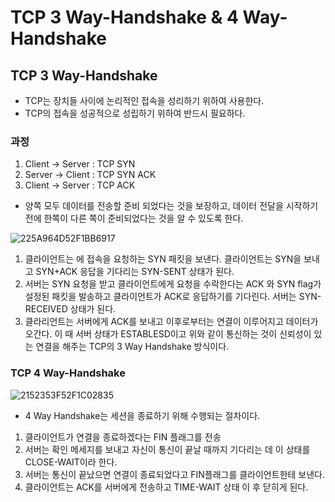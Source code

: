 # TCP 3 Way-Handshake & 4 Way-Handshake

## TCP 3 Way-Handshake
- TCP는 장치들 사이에 논리적인 접속을 성리하기 위하여 사용한다.
- TCP의 접속을 성공적으로 성립하기 위하여 반드시 필요하다.
### 과정 
1. Client -> Server : TCP SYN
2. Server -> Client : TCP SYN ACK
3. Client -> Server : TCP ACK

- 양쪽 모두 데이터를 전송할 준비 되었다는 것을 보장하고, 데이터 전달을 시작하기 전에 한쪽이 다른 쪽이 준비되었다는 것을 알 수 있도록 한다.

![225A964D52F1BB6917](https://user-images.githubusercontent.com/55469012/170932347-89a7708d-6a51-44f0-ac58-5e1d1fd169f3.png)

1. 클라이언트는 에 접속을 요청하는 SYN 패킷을 보낸다. 클라이언트는 SYN을 보내고 SYN+ACK 응답을 기다리는 SYN-SENT 상태가 된다.
2. 서버는 SYN 요청을 받고 클라이언트에게 요청을 수락한다는 ACK 와 SYN flag가 설정된 패킷을 발송하고 클라이언트가 ACK로 응답하기를 기다린다. 서버는 SYN-RECEIVED 상태가 된다.
3. 클라리언트는 서버에게 ACK를 보내고 이후로부터는 연결이 이루어지고 데이터가 오간다. 이 때 서버 상태가 ESTABLESD이고 위와 같이 통신하는 것이 신뢰성이 있는 연결을 해주는 TCP의 3 Way Handshake 방식이다.

### TCP 4 Way-Handshake
![2152353F52F1C02835](https://user-images.githubusercontent.com/55469012/170933119-bf9892f3-7644-420c-bd4b-b0d3a3de9ef0.png)

- 4 Way Handshake는 세션을 종료하기 위해 수행되는 절차이다.

1. 클라이언트가 연결을 종료하겠다는 FIN 플래그를 전송
2. 서버는 확인 메세지를 보내고 자신이 통신이 끝날 때까지 기다리는 데 이 상태를 CLOSE-WAIT이라 한다.
3. 서버는 통신이 끝났으면 연결이 종료되었다고 FIN플래그를 클라이언트한테 보낸다.
4. 클라이언트는 ACK를 서버에게 전송하고 TIME-WAIT 상태 이 후 닫히게 된다.